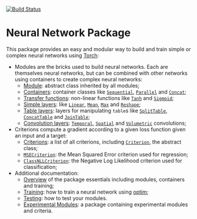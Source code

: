 [![Build Status](https://travis-ci.org/torch/nn.svg?branch=master)](https://travis-ci.org/torch/nn)
<a name="nn.dok"></a>
# Neural Network Package #

This package provides an easy and modular way to build and train simple or complex neural networks using [Torch](https://github.com/torch/torch7/blob/master/README.md):
 * Modules are the bricks used to build neural networks. Each are themselves neural networks, but can be combined with other networks using containers to create complex neural networks:
   * [Module](nn/blob/master/doc/module.md#nn.Module): abstract class inherited by all modules;
   * [Containers](nn/blob/master/doc/containers.md#nn.Containers): container classes like [`Sequential`](nn/blob/master/doc/containers.md#nn.Sequential), [`Parallel`](nn/blob/master/doc/containers.md#nn.Parallel) and [`Concat`](nn/blob/master/doc/containers.md#nn.Concat);
   * [Transfer functions](nn/blob/master/doc/transfer.md#nn.transfer.dok): non-linear functions like [`Tanh`](nn/blob/master/doc/transfer.md#nn.Tanh) and [`Sigmoid`](nn/blob/master/doc/transfer.md#nn.Sigmoid);
   * [Simple layers](nn/blob/master/doc/simple.md#nn.simplelayers.dok): like [`Linear`](nn/blob/master/doc/simple.md#nn.Linear), [`Mean`](nn/blob/master/doc/simple.md#nn.Mean), [`Max`](nn/blob/master/doc/simple.md#nn.Max) and [`Reshape`](nn/blob/master/doc/simple.md#nn.Reshape);
   * [Table layers](nn/blob/master/doc/table.md#nn.TableLayers): layers for manipulating `table`s like [`SplitTable`](nn/blob/master/doc/table.md#nn.SplitTable), [`ConcatTable`](nn/blob/master/doc/table.md#nn.ConcatTable) and [`JoinTable`](nn/blob/master/doc/table.md#nn.JoinTable);
   * [Convolution layers](nn/blob/master/doc/convolution.md#nn.convlayers.dok): [`Temporal`](nn/blob/master/doc/convolution.md#nn.TemporalModules),  [`Spatial`](nn/blob/master/doc/convolution.md#nn.SpatialModules) and [`Volumetric`](nn/blob/master/doc/convolution.md#nn.VolumetricModules) convolutions;
 * Criterions compute a gradient according to a given loss function given an input and a target:
   * [Criterions](nn/blob/master/doc/criterion.md#nn.Criterions): a list of all criterions, including [`Criterion`](nn/blob/master/doc/criterion.md#nn.Criterion), the abstract class;
   * [`MSECriterion`](nn/blob/master/doc/criterion.md#nn.MSECriterion): the Mean Squared Error criterion used for regression;
   * [`ClassNLLCriterion`](nn/blob/master/doc/criterion.md#nn.ClassNLLCriterion): the Negative Log Likelihood criterion used for classification;
 * Additional documentation:
   * [Overview](nn/blob/master/doc/overview.md#nn.overview.dok) of the package essentials including modules, containers and training;
   * [Training](nn/blob/master/doc/training.md#nn.traningneuralnet.dok): how to train a neural network using [optim](https://github.com/torch/optim);
   * [Testing](nn/blob/master/doc/testing.md): how to test your modules.
   * [Experimental Modules](https://github.com/clementfarabet/lua---nnx/blob/master/README.md): a package containing experimental modules and criteria.
